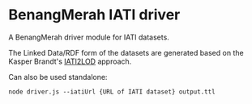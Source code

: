 # BenangMerah IATI driver

A BenangMerah driver module for IATI datasets.

The Linked Data/RDF form of the datasets are generated based on the Kasper Brandt's [IATI2LOD](http://iati2lod.appspot.com/) approach.

Can also be used standalone:

	node driver.js --iatiUrl {URL of IATI dataset} output.ttl